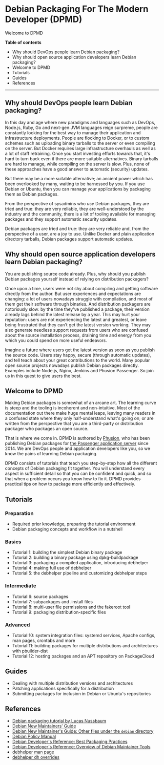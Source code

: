 # Debian Packaging For The Modern Developer (DPMD)

Welcome to DPMD

**Table of contents**

 * Why should DevOps people learn Debian packaging?
 * Why should open source application developers learn Debian packaging?
 * Welcome to DPMD
 * Tutorials
 * Guides
 * References

---

## Why should DevOps people learn Debian packaging?

In this day and age where new paradigms and languages such as DevOps, Node.js, Ruby, Go and next-gen JVM languages reign surpreme, people are constantly looking for the best way to manage their application and infrastructure deployments. People are flocking to Docker, or to custom schemes such as uploading binary tarballs to the server or even compiling on the server. But Docker requires large infrastructure overhauls as well as a lot of staff retraining. Once you start investing efforts towards that, it's hard to turn back even if there are more suitable alternatives. Binary tarballs are hard to manage, while compiling on the server is slow. Plus, none of these approaches have a good answer to automatic (security) updates.

But there may be a more suitable alternative; an ancient power which has been overlooked by many, waiting to be harnessed by you. If you use Debian or Ubuntu, then you can manage your applications by packaging them as Debian packages.

From the perspective of sysadmins who *use* Debian packages, they are tried and true: they are very reliable, they are well-understood by the industry and the community, there is a lot of tooling available for managing packages and they support automatic security updates.

Debian packages are tried and true: they are very reliable and, from the perspective of a user, are a joy to use. Unlike Docker and plain application directory tarballs, Debian packages support automatic updates.

## Why should open source application developers learn Debian packaging?

You are publishing source code already. Plus, why should you publish Debian packages yourself instead of relying on distribution packagers?

Once upon a time, users were not shy about compiling and getting software directly from the author. But user experiences and expectations are changing: a lot of users nowadays struggle with compilation, and most of them get their software through binaries. And distribution packagers are notoriously slow: by the time they've published a package, their version already lags behind the latest release by a year. This may hurt your reputation: users are not experiencing the latest and greatest, or leave being frustrated that they can't get the latest version working. They may also generate needless support requests from users who are confused about the source installation process, draining time and energy from you which you could spend on more useful endeavors.

Imagine a future where users get the latest version as soon as you publish the source code. Users stay happy, secure (through automatic updates), and tell teach about your great contributions to the world. Many popular open source projects nowadays publish Debian packages directly. Examples include Node.js, Nginx, Jenkins and Phusion Passenger. So join us in this quest to give users the best.

## Welcome to DPMD

Making Debian packages is somewhat of an arcane art. The learning curve is steep and the tooling is incoherent and non-intuitive. Most of the documentation out there make huge mental leaps, leaving many readers in a confused state where they only half-understand what's going on; or are written from the perspective that you are a third-party or distribution packager who packages an open source.

That is where we come in. DPMD is authored by [Phusion](https://www.phusion.nl/), who has been publishing Debian packages for [the Passenger application server](https://www.phusionpassenger.com/) since 2014. We are DevOps people and application developers like you, so we know the pains of learning Debian packaging.

DPMD consists of tutorials that teach you step-by-step how all the different concepts of Debian packaging fit together. You will understand every aspect in sufficient detail so that you can be confident and quick, and so that when a problem occurs you know how to fix it. DPMD provides practical tips on how to package more efficiently and effectively.

## Tutorials

### Preparation

 * Required prior knowledge, preparing the tutorial environment
 * Debian packaging concepts and workflow in a nutshell

### Basics

 * Tutorial 1: building the simplest Debian binary package
 * Tutorial 2: building a binary package using dpkg-buildpackage
 * Tutorial 3: packaging a compiled application, introducing debhelper
 * Tutorial 4: making full use of debhelper
 * Tutorial 5: the debhelper pipeline and customizing debhelper steps

### Intermediate

 * Tutorial 6: source packages
 * Tutorial 7: subpackages and .install files
 * Tutorial 8: multi-user file permissions and the fakeroot tool
 * Tutorial 9: packaging distribution-specific files

### Advanced

 * Tutorial 10: system integration files: systemd services, Apache configs, man pages, crontabs and more
 * Tutorial 11: building packages for multiple distributions and architectures with pbuilder-dist
 * Tutorial 12: hosting packages and an APT repository on PackageCloud

## Guides

 * Dealing with multiple distribution versions and architectures
 * Patching applications specifically for a distribution
 * Submitting packages for inclusion in Debian or Ubuntu's repositories

## References

 * [Debian packaging tutorial by Lucas Nussbaum](https://www.debian.org/doc/manuals/packaging-tutorial/packaging-tutorial.en.pdf)
 * [Debian New Maintainers' Guide](https://www.debian.org/doc/manuals/maint-guide/)
 * [Debian New Maintainer's Guide: Other files under the `debian` directory](https://www.debian.org/doc/manuals/maint-guide/dother.en.html)
 * [Debian Policy Manual](https://www.debian.org/doc/debian-policy/)
 * [Debian Developer's Reference: Best Packaging Practices](https://www.debian.org/doc/manuals/developers-reference/ch06.en.html)
 * [Debian Developer's Reference: Overview of Debian Maintainer Tools](https://www.debian.org/doc/manuals/developers-reference/apa.en.html)
 * [debhelper man page](https://manpages.debian.org/stretch/debhelper/debhelper.7.en.html)
 * [debhelper dh overrides](https://joeyh.name/blog/entry/debhelper_dh_overrides/)
